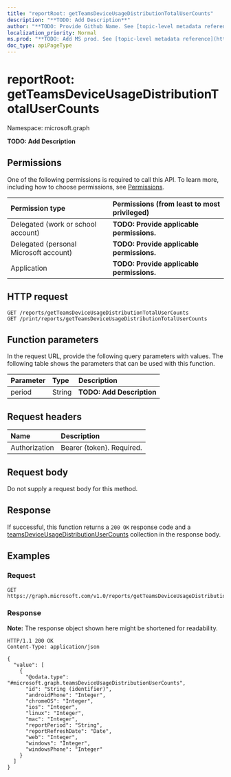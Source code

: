 ```yaml
---
title: "reportRoot: getTeamsDeviceUsageDistributionTotalUserCounts"
description: "**TODO: Add Description**"
author: "**TODO: Provide Github Name. See [topic-level metadata reference](https://msgo.azurewebsites.net/add/document/guidelines/metadata.html#topic-level-metadata)**"
localization_priority: Normal
ms.prod: "**TODO: Add MS prod. See [topic-level metadata reference](https://msgo.azurewebsites.net/add/document/guidelines/metadata.html#topic-level-metadata)**"
doc_type: apiPageType
---
```


# reportRoot: getTeamsDeviceUsageDistributionTotalUserCounts
Namespace: microsoft.graph



**TODO: Add Description**

## Permissions
One of the following permissions is required to call this API. To learn more, including how to choose permissions, see [Permissions](/graph/permissions-reference).

|Permission type|Permissions (from least to most privileged)|
|:---|:---|
|Delegated (work or school account)|**TODO: Provide applicable permissions.**|
|Delegated (personal Microsoft account)|**TODO: Provide applicable permissions.**|
|Application|**TODO: Provide applicable permissions.**|

## HTTP request

<!-- {
  "blockType": "ignored"
}
-->
``` http
GET /reports/getTeamsDeviceUsageDistributionTotalUserCounts
GET /print/reports/getTeamsDeviceUsageDistributionTotalUserCounts
```

## Function parameters
In the request URL, provide the following query parameters with values.
The following table shows the parameters that can be used with this function.

|Parameter|Type|Description|
|:---|:---|:---|
|period|String|**TODO: Add Description**|


## Request headers
|Name|Description|
|:---|:---|
|Authorization|Bearer {token}. Required.|

## Request body
Do not supply a request body for this method.

## Response

If successful, this function returns a `200 OK` response code and a [teamsDeviceUsageDistributionUserCounts](../resources/teamsdeviceusagedistributionusercounts.md) collection in the response body.

## Examples

### Request
<!-- {
  "blockType": "request",
  "name": "reportroot_getteamsdeviceusagedistributiontotalusercounts"
}
-->
``` http
GET https://graph.microsoft.com/v1.0/reports/getTeamsDeviceUsageDistributionTotalUserCounts(period='parameterValue')
```


### Response
**Note:** The response object shown here might be shortened for readability.
<!-- {
  "blockType": "response",
  "truncated": true,
  "@odata.type": "Collection(microsoft.graph.teamsDeviceUsageDistributionUserCounts)"
}
-->
``` http
HTTP/1.1 200 OK
Content-Type: application/json

{
  "value": [
    {
      "@odata.type": "#microsoft.graph.teamsDeviceUsageDistributionUserCounts",
      "id": "String (identifier)",
      "androidPhone": "Integer",
      "chromeOS": "Integer",
      "ios": "Integer",
      "linux": "Integer",
      "mac": "Integer",
      "reportPeriod": "String",
      "reportRefreshDate": "Date",
      "web": "Integer",
      "windows": "Integer",
      "windowsPhone": "Integer"
    }
  ]
}
```

